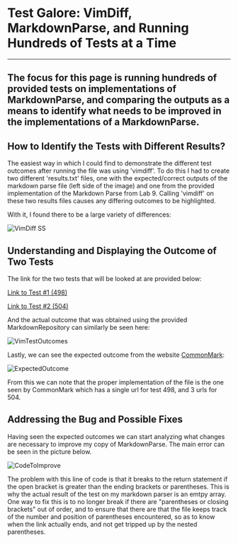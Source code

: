 # **Test Galore: VimDiff, MarkdownParse, and Running Hundreds of Tests at a Time**
---
The focus for this page is running hundreds of provided tests on implementations of MarkdownParse, and comparing the outputs as a means 
to identify what needs to be improved in the implementations of a MarkdownParse.
---
## **How to Identify the Tests with Different Results?**

The easiest way in which I could find to demonstrate the different test outcomes after running the file was using 'vimdiff'. To do this
I had to create two different 'results.txt' files, one with the expected/correct outputs of the markdown parse file (left side of the
image) and one from the provided implementation of the Markdown Parse from Lab 9. Calling 'vimdiff' on these two results files causes 
any differing outcomes to be highlighted.

With it, I found there to be a large variety of differences:

![VimDiff SS](https://alainajj.github.io/cse15l-lab-reports/VimDiffSS.png)

## **Understanding and Displaying the Outcome of Two Tests**

The link for the two tests that will be looked at are provided below:

[Link to Test #1 (498)](https://github.com/nidhidhamnani/markdown-parser/blob/main/test-files/498.md)

[Link to Test #2 (504)](https://github.com/nidhidhamnani/markdown-parser/blob/main/test-files/504.md)

And the actual outcome that was obtained using the provided MarkdownRepository can similarly be seen here:

![VimTestOutcomes](https://alainajj.github.io/cse15l-lab-reports/VimTestOutcomes.png)

Lastly, we can see the expected outcome from the website [CommonMark](https://spec.commonmark.org/dingus/):

![ExpectedOutcome](https://alainajj.github.io/cse15l-lab-reports/ExpectedOutcomes.png)

From this we can note that the proper implementation of the file is the one seen by CommonMark which has a single url for test 498,
and 3 urls for 504.

## **Addressing the Bug and Possible Fixes**

Having seen the expected outcomes we can start analyzing what changes are necessary to improve my copy of MarkdownParse. The main
error can be seen in the picture below. 

![CodeToImprove](https://alainajj.github.io/cse15l-lab-reports/CodeToImprove1.png)

The problem with this line of code is that it breaks to the return statement if the open bracket is greater than the ending 
brackets or parentheses. This is why the actual result of the test on my markdown parser is an emtpy array. One way to fix this
is to no longer break if there are "parentheses or closing brackets" out of order, and to ensure that there are that the 
file keeps track of the number and position of parentheses encountered, so as to know when the link actually ends, and not get
tripped up by the nested parentheses. 
